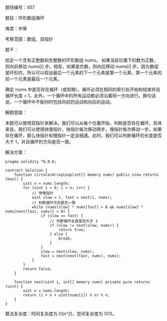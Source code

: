 题目编号：457

题目：环形数组循环

难度：中等

考察范围：数组、双指针

题干：

给定一个含有正整数和负整数的环形数组 nums。 如果当前位置下的数为正数，则向前移动 nums[i] 步。相反，如果是负数，则向后移动 nums[i] 步。因为数组是环形的，所以可以假设最后一个元素的下一个元素是第一个元素，第一个元素的前一个元素是最后一个元素。

确定 nums 中是否存在循环（或周期）。循环必须在相同的索引处开始和结束并且循环长度 > 1。此外，一个循环中的所有运动都必须沿着同一方向进行。换句话说，一个循环中不能同时包括向前的运动和向后的运动。

解题思路：

本题可以使用双指针来解决。我们可以从每个位置开始，判断是否存在循环。具体来说，我们可以使用快慢指针，快指针每次移动两步，慢指针每次移动一步。如果存在循环，那么快指针和慢指针一定会相遇。此时，我们可以判断循环的长度是否大于 1，并且循环的方向是否一致。

解决方案：

```
pragma solidity ^0.8.0;

contract Solution {
    function circularArrayLoop(int[] memory nums) public view returns (bool) {
        uint n = nums.length;
        for (uint i = 0; i < n; i++) {
            // 快慢指针
            uint slow = i, fast = next(i, nums);
            // 判断循环方向是否一致
            while (nums[slow] * nums[fast] > 0 && nums[slow] * nums[next(fast, nums)] > 0) {
                if (slow == fast) {
                    // 判断循环长度是否大于 1
                    if (slow != next(slow, nums)) {
                        return true;
                    } else {
                        break;
                    }
                }
                slow = next(slow, nums);
                fast = next(next(fast, nums), nums);
            }
        }
        return false;
    }

    function next(uint i, int[] memory nums) private pure returns (uint) {
        uint n = nums.length;
        return (i + n + uint(nums[i]) % n) % n;
    }
}
```

算法复杂度：时间复杂度为 O(n^2)，空间复杂度为 O(1)。